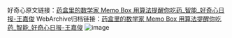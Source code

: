 好奇心原文链接：[药盒里的数学家 Memo Box 用算法提醒你吃药_智能_好奇心日报-王嘉俊](https://www.qdaily.com/articles/3300.html)
WebArchive归档链接：[药盒里的数学家 Memo Box 用算法提醒你吃药_智能_好奇心日报-王嘉俊](http://web.archive.org/web/20170911004336/http://www.qdaily.com:80/articles/3300.html)
![image](http://ww3.sinaimg.cn/large/007d5XDply1g3vc64sxhuj30u02tjqr1)